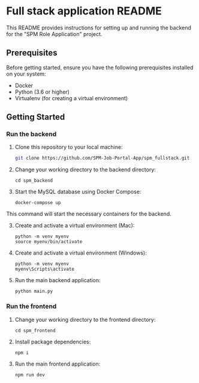 # Full stack application README

This README provides instructions for setting up and running the backend for the "SPM Role Application" project.

## Prerequisites

Before getting started, ensure you have the following prerequisites installed on your system:

- Docker
- Python (3.6 or higher)
- Virtualenv (for creating a virtual environment)

## Getting Started
### Run the backend
1. Clone this repository to your local machine:
   ```bash
   git clone https://github.com/SPM-Job-Portal-App/spm_fullstack.git
   ```

2. Change your working directory to the backend directory:
   ```
   cd spm_backend
   ```

3. Start the MySQL database using Docker Compose:
   ```
   docker-compose up
   ```

This command will start the necessary containers for the backend.

3. Create and activate a virtual environment (Mac):
   ```
   python -m venv myenv
   source myenv/bin/activate
   ```

3. Create and activate a virtual environment (Windows):
   ```
   python -m venv myenv
   myenv\Scripts\activate
   ```

4. Run the main backend application:
   ```
   python main.py
   ```

### Run the frontend
1. Change your working directory to the frontend directory:
   ```
   cd spm_frontend
   ```

2. Install package dependencies:
   ```
   npm i
   ```

3. Run the main frontend application:
   ```
   npm run dev
   ```